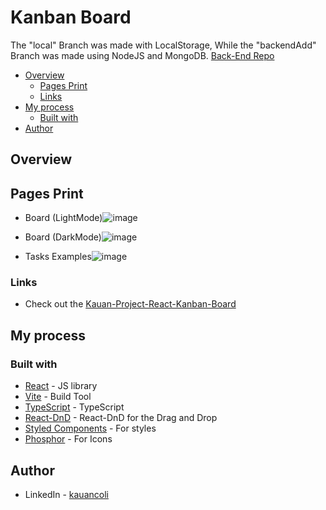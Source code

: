 # Kanban Board

The "local" Branch was made with LocalStorage,
While the "backendAdd" Branch was made using NodeJS and MongoDB.
[Back-End Repo](https://github.com/kauancoli/react-kanban-backend)


- [Overview](#overview)
  - [Pages Print](#pages-print)
  - [Links](#links)
- [My process](#my-process)
  - [Built with](#built-with)
- [Author](#author)

## Overview


## Pages Print

- Board (LightMode)![image](https://github.com/kauancoli/react-kanban-front/assets/62157364/9d13102a-4735-4ab8-bd8c-93b317e4b317)
- Board (DarkMode)![image](https://github.com/kauancoli/react-kanban-front/assets/62157364/7ab8ed20-ff9e-4441-aa12-3590d0d6b1d7)

- Tasks Examples![image](https://github.com/kauancoli/react-kanban-front/assets/62157364/af8b26da-7a2f-4e40-936f-1d3ea5d2c027)


### Links

- Check out the [Kauan-Project-React-Kanban-Board](https://kauan-react-kanban.vercel.app/)


## My process


### Built with

- [React](https://reactjs.org/) - JS library
- [Vite](https://vitejs.dev/) - Build Tool
- [TypeScript](https://www.typescriptlang.org/) - TypeScript
- [React-DnD](https://react-dnd.github.io/react-dnd/about) - React-DnD for the Drag and Drop
- [Styled Components](https://styled-components.com/) - For styles
- [Phosphor](https://phosphoricons.com/) - For Icons


## Author

- LinkedIn - [kauancoli](https://www.linkedin.com/in/kauan-coli/)
